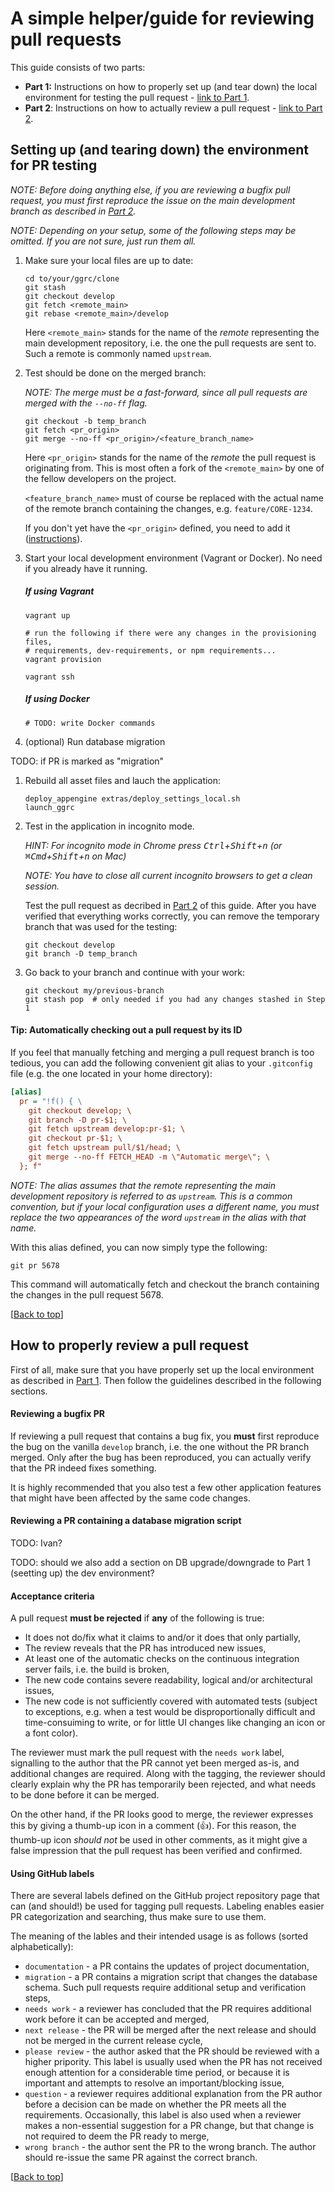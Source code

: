 <a name="top"></a>
# A simple helper/guide for reviewing pull requests

This guide consists of two parts:
* **Part 1:** Instructions on how to properly set up (and tear down) the local
    environment for testing the pull request -
    [link to Part 1](#setting-up-and-tearing-down-the-environment-for-pr-testing).
* **Part 2**: Instructions on how to actually review a pull request -
    [link to Part 2](#how-to-properly-review-a-pull-request).


## Setting up (and tearing down) the environment for PR testing

_NOTE: Before doing anything else, if you are reviewing a bugfix pull request,
you must first reproduce the issue on the main development branch as described
in [Part 2](#reviewing-a-bugfix-pr)._

_NOTE: Depending on your setup, some of the following steps may be omitted. If
you are not sure, just run them all._

1. Make sure your local files are up to date:

    ```console
    cd to/your/ggrc/clone
    git stash
    git checkout develop
    git fetch <remote_main>
    git rebase <remote_main>/develop
    ```

    Here `<remote_main>` stands for the name of the _remote_ representing the
    main development repository, i.e. the one the pull requests are sent to.
    Such a remote is commonly named `upstream`.

1. Test should be done on the merged branch:

    _NOTE: The merge must be a fast-forward, since all pull requests are merged
    with the `--no-ff` flag._

    ```console
    git checkout -b temp_branch
    git fetch <pr_origin>
    git merge --no-ff <pr_origin>/<feature_branch_name>
    ```

    Here `<pr_origin>` stands for the name of the _remote_ the pull request
    is originating from. This is most often a fork of the `<remote_main>` by
    one of the fellow developers on the project.

    `<feature_branch_name>` must of course be replaced with the actual name of
    the remote branch containing the changes, e.g. `feature/CORE-1234`.

    If you don't yet have the `<pr_origin>` defined, you need to add it
    ([instructions](https://git-scm.com/book/en/v2/Git-Basics-Working-with-Remotes#Adding-Remote-Repositories)).

1. Start your local development environment (Vagrant or Docker). No need if you
already have it running.

    ##### If using Vagrant

    ```console
    vagrant up

    # run the following if there were any changes in the provisioning files,
    # requirements, dev-requirements, or npm requirements...
    vagrant provision

    vagrant ssh
    ```

    ##### If using Docker

    ```console
    # TODO: write Docker commands
    ```

1. (optional) Run database migration

TODO: if PR is marked as "migration"

1. Rebuild all asset files and lauch the application:

    ```console
    deploy_appengine extras/deploy_settings_local.sh
    launch_ggrc
    ```

1. Test in the application in incognito mode.

    _HINT: For incognito mode in Chrome press
    <kbd>Ctrl</kbd>+<kbd>Shift</kbd>+<kbd>n</kbd>
    (or <kbd>⌘Cmd</kbd>+<kbd>Shift</kbd>+<kbd>n</kbd> on Mac)_

    _NOTE: You have to close all current incognito browsers to get a clean
    session._

    Test the pull request as decribed in
    [Part 2](#how-to-properly-review-a-pull-request) of this guide. After you
    have verified that everything works correctly, you can remove the temporary
    branch that was used for the testing:

    ```console
    git checkout develop
    git branch -D temp_branch
    ```

1. Go back to your branch and continue with your work:

    ```console
    git checkout my/previous-branch
    git stash pop  # only needed if you had any changes stashed in Step 1
    ```

#### Tip: Automatically checking out a pull request by its ID

If you feel that manually fetching and merging a pull request branch is too
tedious, you can add the following convenient git alias to your `.gitconfig`
file (e.g. the one located in your home directory):

```ini
[alias]
  pr = "!f() { \
    git checkout develop; \
    git branch -D pr-$1; \
    git fetch upstream develop:pr-$1; \
    git checkout pr-$1; \
    git fetch upstream pull/$1/head; \
    git merge --no-ff FETCH_HEAD -m \"Automatic merge\"; \
  }; f"
```

_NOTE: The alias assumes that the _remote_ representing the main development
repository is referred to as `upstream`. This is a common convention, but if
your local configuration uses a different name, you must replace the two
appearances of the word `upstream` in the alias with that name._

With this alias defined, you can now simply type the following:

```
git pr 5678
```

This command will automatically fetch and checkout the branch containing the
changes in the pull request 5678.

\[[Back to top](#top)\]


## How to properly review a pull request

First of all, make sure that you have properly set up the local environment as
described in
[Part 1](#setting-up-and-tearing-down-the-environment-for-pr-testing). Then
follow the guidelines described in the following sections.

#### Reviewing a bugfix PR

If reviewing a pull request that contains a bug fix, you **must** first
reproduce the bug on the vanilla `develop` branch, i.e. the one without the PR
branch merged. Only after the bug has been reproduced, you can actually verify
that the PR indeed fixes something.

It is highly recommended that you also test a few other application features
that might have been affected by the same code changes.

#### Reviewing a PR containing a database migration script

TODO: Ivan?

TODO: should we also add a section on DB upgrade/downgrade to Part 1 (seetting
up) the dev environment?

#### Acceptance criteria

A pull request **must be rejected** if **any** of the following is true:

* It does not do/fix what it claims to and/or it does that only partially,
* The review reveals that the PR has introduced new issues,
* At least one of the automatic checks on the continuous integration server
  fails, i.e. the build is broken,
* The new code contains severe readability, logical and/or architectural
  issues,
* The new code is not sufficiently covered with automated tests (subject to
  exceptions, e.g. when a test would be disproportionally difficult and
  time-consuiming to write, or for little UI changes like changing an icon or a
  font color).

The reviewer must mark the pull request with the `needs work` label, signalling
to the author that the PR cannot yet been merged as-is, and additional changes
are required. Along with the tagging, the reviewer should clearly explain why
the PR has temporarily been rejected, and what needs to be done before it can
be merged.

On the other hand, if the PR looks good to merge, the reviewer expresses this
by giving a thumb-up icon in a comment (:+1:). For this reason, the thumb-up
icon _should not_ be used in other comments, as it might give a false
impression that the pull request has been verified and confirmed.

#### Using GitHub labels

There are several labels defined on the GitHub project repository page that can
(and should!) be used for tagging pull requests. Labeling enables easier PR
categorization and searching, thus make sure to use them.

The meaning of the lables and their intended usage is as follows (sorted
alphabetically):

* `documentation` - a PR contains the updates of project documentation,
* `migration` - a PR contains a migration script that changes the database
  schema. Such pull requests require additional setup and verification steps,
* `needs work` - a reviewer has concluded that the PR requires additional work
  before it can be accepted and merged,
* `next release` - the PR will be merged after the next release and should not
  be merged in the current release cycle,
* `please review` - the author asked that the PR should be reviewed with a
  higher pripority. This label is usually used when the PR has not received
  enough attention for a considerable time period, or because it is important
  and attempts to resolve an important/blocking issue,
* `question` - a reviewer requires additional explanation from the PR author
  before a decision can be made on whether the PR meets all the requirements.
  Occasionally, this label is also used when a reviewer makes a non-essential
  suggestion for a PR change, but that change is not required to deem the PR
  ready to merge,
* `wrong branch` - the author sent the PR to the wrong branch. The author
  should re-issue the same PR against the correct branch.


\[[Back to top](#top)\]
